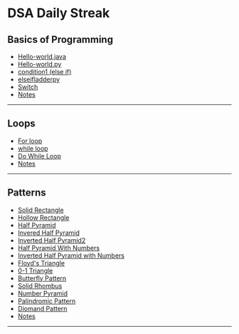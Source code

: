 <h1> DSA Daily Streak </h1>

<h2> Basics of Programming </h2>

- [Hello-world.java](Basics-of-Programming/Hello-world.java)
- [Hello-world.py](Basics-of-Programming/Hello-world.py)
- [condition1 (else if)](Basics-of-Programming/condition1.java)
- [elseifladderpy](Basics-of-Programming/elseifladder.py)
- [Switch](Basics-of-Programming/switchstmt.java)
- [Notes](Basics-of-Programming/README.md)

---

<h2> Loops </h2>

- [For loop](Loops/forl.java)
- [while loop](Loops/dowhilel.java/whilel.java)
- [Do While Loop](Loops/dowhilel.java/dowhilel.java)
- [Notes](Loops/README.md)

---

<h2> Patterns </h2>

- [Solid Rectangle](Patterns\SolidRectangle.java)
- [Hollow Rectangle](Patterns\HollowRectangle.java)
- [Half Pyramid](Patterns\HalfPyramid.java)
- [Invered Half Pyramid](Patterns\InveredHalfPyramid.java)
- [Inverted Half Pyramid2](Patterns\InvertedHalfPyramid2.java)
- [Half Pyramid With Numbers](Patterns\HalfPyramidWithNumbers.java)
- [Inverted Half Pyramid with Numbers](Patterns/InvertedHalfPyramidwithNumbers.java)
- [Floyd's Triangle](Patterns/FloydsTriangle.java)
- [0-1 Triangle](Patterns/0-1Triangle.java)
- [Butterfly Pattern](Patterns/Butterfly.java)
- [Solid Rhombus](Patterns/SolidRhombus.java)
- [Number Pyramid](Patterns/NumberPyramid.java)
- [Palindromic Pattern](Patterns/PalindromicPattern.java)
- [Diomand Pattern](Patterns/DiomandPattern.java)
- [Notes](Patterns/README.md)

---
